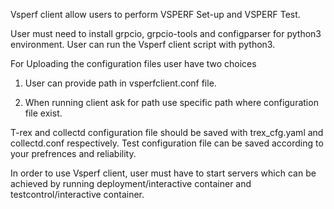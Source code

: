 Vsperf client allow users to perform VSPERF Set-up and VSPERF Test.

User must need to install grpcio, grpcio-tools and configparser for python3 environment.
User can run the Vsperf client script with python3.

For Uploading the configuration files user have two choices

1. User can provide path in vsperfclient.conf file.

2. When running client ask for path use specific path where configuration file exist.

T-rex and collectd configuration file should be saved with trex_cfg.yaml and collectd.conf respectively.
Test configuration file can be saved according to your prefrences and reliability.

In order to use Vsperf client, user must have to start servers which can be achieved by running deployment/interactive container and testcontrol/interactive container.


